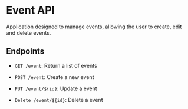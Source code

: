
# Event API
  
Application designed to manage events, allowing the user to create, edit and delete events.


## Endpoints
- ```GET /event```: Return a list of events<p>
- ```POST /event```: Create a new event<p>
- ```PUT /event/${id}```:  Update a event<p>
- ```Delete /event/${id}```: Delete a event<p>
